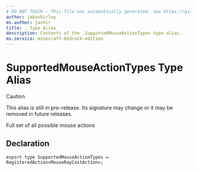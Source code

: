 ```yaml
---
# DO NOT TOUCH — This file was automatically generated. See https://github.com/mojang/minecraftapidocsgenerator to modify descriptions, examples, etc.
author: jakeshirley
ms.author: jashir
title: . Type Alias
description: Contents of the .SupportedMouseActionTypes type alias.
ms.service: minecraft-bedrock-edition
---
```

# SupportedMouseActionTypes Type Alias

> [!CAUTION]
> This alias is still in pre-release.  Its signature may change or it may be removed in future releases.

Full set of all possible mouse actions

## Declaration
`export type SupportedMouseActionTypes = RegisteredAction<MouseRayCastAction>;`

